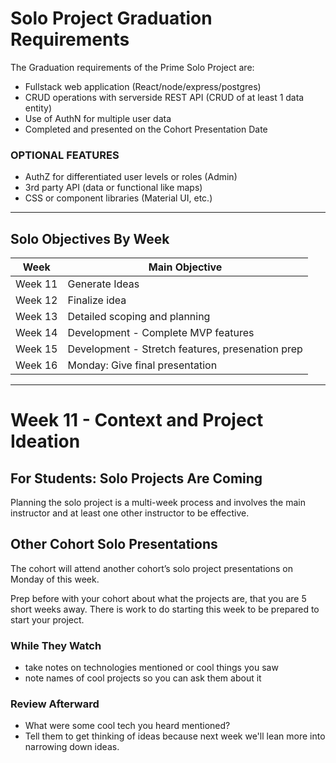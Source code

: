 # Solo Project Graduation Requirements

The Graduation requirements of the Prime Solo Project are:

- Fullstack web application (React/node/express/postgres)
- CRUD operations with serverside REST API (CRUD of at least 1 data entity)
- Use of AuthN for multiple user data
- Completed and presented on the Cohort Presentation Date


### OPTIONAL FEATURES

- AuthZ for differentiated user levels or roles (Admin)
- 3rd party API (data or functional like maps)
- CSS or component libraries (Material UI, etc.)

---

## Solo Objectives By Week

Week | Main Objective
| --- | --- |
| Week 11 | Generate Ideas |
| Week 12 | Finalize idea |
| Week 13 | Detailed scoping and planning |
| Week 14 | Development - Complete MVP features |
| Week 15 | Development - Stretch features, presenation prep |
| Week 16 | Monday: Give final presentation |


---
# Week 11 - Context and Project Ideation

## For Students: Solo Projects Are Coming

Planning the solo project is a multi-week process and involves the main instructor and at least one other instructor to be effective.


## Other Cohort Solo Presentations

The cohort will attend another cohort’s solo project presentations on Monday of this week.

Prep before with your cohort about what the projects are, that you are 5 short weeks away. There is work to do starting this week to be prepared to start your project.

### While They Watch

- take notes on technologies mentioned or cool things you saw
- note names of cool projects so you can ask them about it


### Review Afterward

- What were some cool tech you heard mentioned?
- Tell them to get thinking of ideas because next week we'll lean more into narrowing down ideas.

